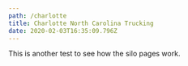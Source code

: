 ```yaml
---
path: /charlotte
title: Charlotte North Carolina Trucking
date: 2020-02-03T16:35:09.796Z
---
```

This is another test to see how the silo pages work.
